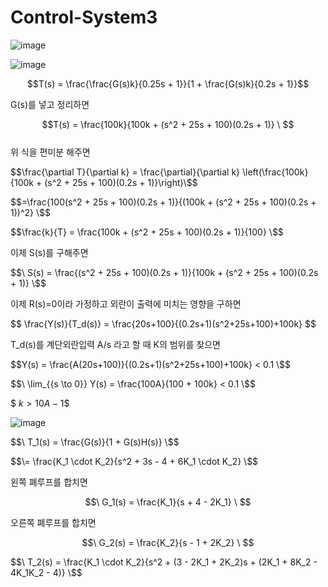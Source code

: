 # Control-System3
  
![image](https://github.com/kangjunhyeong/Control-System3/assets/144297425/20b449b9-2477-4fc8-a6f3-1b7cad572972)  

![image](https://github.com/kangjunhyeong/Control-System3/assets/144297425/56ba09c0-6ed9-4ce5-85c6-d06fc16f61f3)  
  
$$T(s) = \frac{\frac{G(s)k}{0.25s + 1}}{1 + \frac{G(s)k}{0.2s + 1}}$$  

G(s)를 넣고 정리하면  

$$T(s) = \frac{100k}{100k + (s^2 + 25s + 100)(0.2s + 1)} \ $$  
위 식을 편미분 해주면  

$$\frac{\partial T}{\partial k} = \frac{\partial}{\partial k} \left(\frac{100k}{100k + (s^2 + 25s + 100)(0.2s + 1)}\right)\$$

$$=\frac{100(s^2 + 25s + 100)(0.2s + 1)}{(100k + (s^2 + 25s + 100)(0.2s + 1))^2} \$$
  
$$\frac{k}{T} = \frac{100k + (s^2 + 25s + 100)(0.2s + 1)}{100} \$$

이제 S(s)를 구해주면  

$$\ S(s) = \frac{(s^2 + 25s + 100)(0.2s + 1)}{100k + (s^2 + 25s + 100)(0.2s + 1)} \$$  

이제 R(s)=0이라 가정하고 외란이 출력에 미치는 영향을 구하면  

$$ \frac{Y(s)}{T_d(s)} = \frac{20s+100}{(0.2s+1)(s^2+25s+100)+100k} \$$  

T_d(s)를 계단외란입력 A/s 라고 할 때 K의 범위를 찾으면  

$$Y(s) = \frac{A(20s+100)}{(0.2s+1)(s^2+25s+100)+100k} < 0.1 \$$
  
$$\ \lim_{{s \to 0}} Y(s) = \frac{100A}{100 + 100k} < 0.1 \$$  

$$\ k > 10A - 1 \$$  

![image](https://github.com/kangjunhyeong/Control-System3/assets/144297425/d6b28798-7c21-40a5-a195-9ba61784bf7f)  

$$\ T_1(s) = \frac{G(s)}{1 + G(s)H(s)} \$$  

$$\= \frac{K_1 \cdot K_2}{s^2 + 3s - 4 + 6K_1 \cdot K_2} \$$  

왼쪽 폐루프를 합치면  

$$\ G_1(s) = \frac{K_1}{s + 4 - 2K_1} \ $$  

오른쪽 폐루프를 합치면  

$$\ G_2(s) = \frac{K_2}{s - 1 + 2K_2} \ $$

$$\ T_2(s) = \frac{K_1 \cdot K_2}{s^2 + (3 - 2K_1 + 2K_2)s + (2K_1 + 8K_2 - 4K_1K_2 - 4)} \$$
